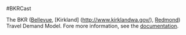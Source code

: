#BKRCast

The BKR ([Bellevue](http://www.ci.bellevue.wa.us/), [Kirkland] (http://www.kirklandwa.gov/), [Redmond](http://www.redmond.gov/)) Travel Demand Model.  Fore more information, see the [documentation](https://github.com/RSGInc/BKRCast/wiki).

